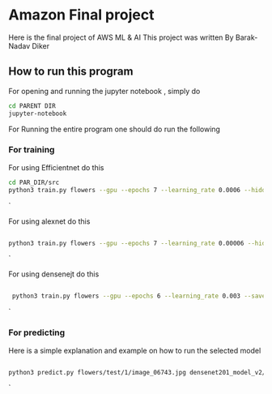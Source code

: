

# Amazon Final project 
Here is the final project of AWS ML & AI 
This project was written By Barak-Nadav Diker 

## How to run this program 

For opening and running the jupyter notebook , simply do 

``` sh
cd PARENT DIR 
jupyter-notebook 
```

For Running the entire program one should do run the following 
### For training  

For using Efficientnet do this 

``` sh
cd PAR_DIR/src
python3 train.py flowers --gpu --epochs 7 --learning_rate 0.0006 --hidden_units 512 --save_dir efficientnet_v1 --arch efficientnet

```

`

For using alexnet do this 
``` sh

python3 train.py flowers --gpu --epochs 7 --learning_rate 0.00006 --hidden_units 512 --save_dir alexnet_v5 --arch alexnet 
```

`

For using densenejt do this 

``` sh

 python3 train.py flowers --gpu --epochs 6 --learning_rate 0.003 --save_dir dense_net_v3 
```

` 
 
### For predicting 

Here is a simple explanation and example on how to run the selected model 

``` sh

python3 predict.py flowers/test/1/image_06743.jpg densenet201_model_v2/barak_model.pth --gpu   
```

`
  
